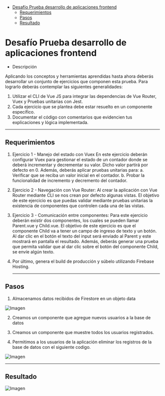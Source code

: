 - [Desafío Prueba desarrollo de aplicaciones frontend](#desafío-prueba-desarrollo-de-aplicaciones-frontend)
  - [Requerimientos](#requerimientos)
  - [Pasos](#pasos)
  - [Resultado](#resultado)

# Desafío Prueba desarrollo de aplicaciones frontend

- Descripción

Aplicando los conceptos y herramientas aprendidas hasta ahora deberás desarrollar un
conjunto de ejercicios que componen esta prueba. Para lograrlo deberás contemplar las
siguientes generalidades:
1. Utilizar el CLI de Vue JS para integrar las dependencias de Vue Router, Vuex y Pruebas
unitarias con Jest.
2. Cada ejercicio que se plantea debe estar resuelto en un componente específico.
3. Documentar el código con comentarios que evidencien tus explicaciones y lógica
implementada.

  ---

## Requerimientos

1. Ejercicio 1 - Manejo del estado con Vuex En este ejercicio deberán configurar Vuex
para gestionar el estado de un contador donde se deberá incrementar y decrementar
su valor. Dicho valor partirá por defecto en 0. Además, deberás aplicar pruebas
unitarias para:
a. Verificar que se reciba un valor inicial en el contador.
b. Probar la funcionalidad de incremento y decremento del contador.



2. Ejercicio 2 - Navegación con Vue Router: Al crear la aplicación con Vue Router
mediante CLI se nos crean por defecto algunas vistas. El objetivo de este ejercicio es
que puedas validar mediante pruebas unitarias la existencia de componentes que
controlen cada una de las vistas.



3. Ejercicio 3 - Comunicación entre componentes: Para este ejercicio deberán existir dos
componentes, los cuales se pueden llamar Parent.vue y Child.vue. El objetivo de
este ejercicio es que el componente Child va a tener un campo de ingreso de texto y
un botón. Al dar clic en el botón el texto del input será enviado al Parent y este mostrará
en pantalla el resultado. Además, deberás generar una prueba que permita validar que
al dar clic sobre el botón del componente Child, se envíe algún texto.



4. Por último, genera el build de producción y súbelo utilizando Firebase Hosting.

   ---



## Pasos

1. Almacenamos datos recibidos de Firestore en un objeto data

![Imagen](./src/assets/data.png)


2. Creamos un componente que agregue nuevos usuarios a la base de datos


3. Creamos un componente que muestre todos los usuarios registrados.


4. Permitimos a los usuarios de la aplicación eliminar los registros de la base de datos con el siguiente codigo.

![Imagen](./src/assets/delete.png)







---

## Resultado

![Imagen](./src/assets/final-firebase.png)